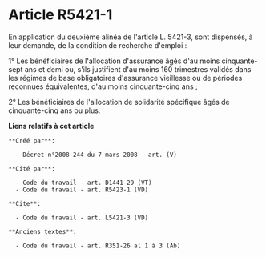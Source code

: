 # Article R5421-1

En application du deuxième alinéa de l'article L. 5421-3, sont dispensés, à leur demande, de la condition de recherche
d'emploi : 

1° Les bénéficiaires de l'allocation d'assurance âgés d'au moins cinquante-sept ans et demi ou, s'ils justifient d'au moins
160 trimestres validés dans les régimes de base obligatoires d'assurance vieillesse ou de périodes reconnues équivalentes,
d'au moins cinquante-cinq ans ; 

2° Les bénéficiaires de l'allocation de solidarité spécifique âgés de cinquante-cinq ans ou plus.

**Liens relatifs à cet article**

	**Créé par**:

	  - Décret n°2008-244 du 7 mars 2008 - art. (V)

	**Cité par**:

	  - Code du travail - art. D1441-29 (VT)
	  - Code du travail - art. R5423-1 (VD)

	**Cite**:

	  - Code du travail - art. L5421-3 (VD)

	**Anciens textes**:

	  - Code du travail - art. R351-26 al 1 à 3 (Ab)
